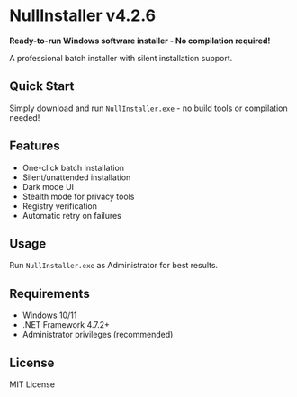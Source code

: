 # NullInstaller v4.2.6

**Ready-to-run Windows software installer - No compilation required!**

A professional batch installer with silent installation support.

## Quick Start

Simply download and run `NullInstaller.exe` - no build tools or compilation needed!

## Features
- One-click batch installation
- Silent/unattended installation
- Dark mode UI
- Stealth mode for privacy tools
- Registry verification
- Automatic retry on failures

## Usage
Run `NullInstaller.exe` as Administrator for best results.

## Requirements
- Windows 10/11
- .NET Framework 4.7.2+
- Administrator privileges (recommended)

## License
MIT License
